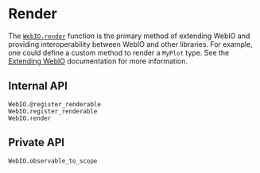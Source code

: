 # Render

The [`WebIO.render`](@ref) function is the primary method of extending WebIO and providing interoperability between WebIO and other libraries.
For example, one could define a custom method to render a `MyPlot` type.
See the [Extending WebIO](@ref) documentation for more information.

## Internal API
```@docs
WebIO.@register_renderable
WebIO.register_renderable
WebIO.render
```

## Private API
```@docs
WebIO.observable_to_scope
```

